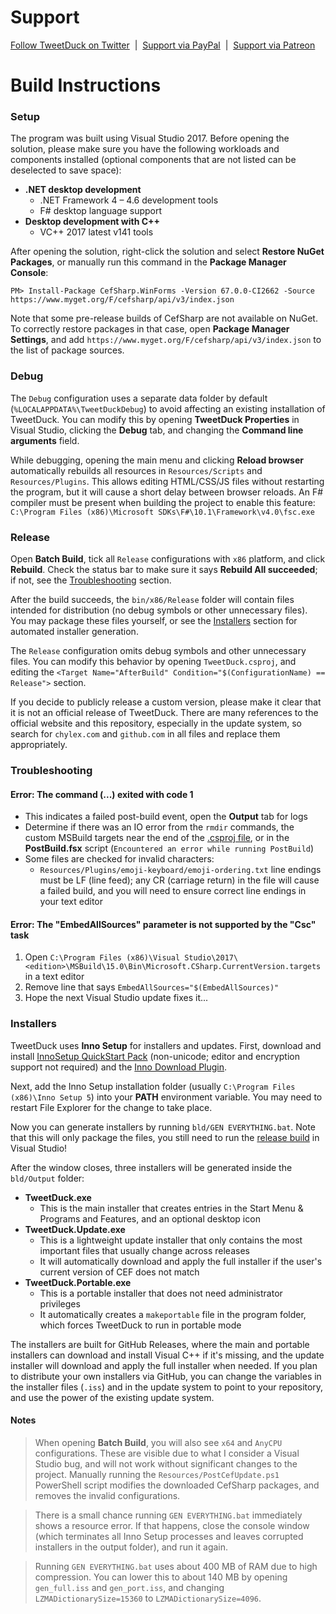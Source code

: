 # Support

[Follow TweetDuck on Twitter](https://twitter.com/TryMyAwesomeApp) &nbsp;|&nbsp; [Support via PayPal](https://paypal.me/chylex) &nbsp;|&nbsp; [Support via Patreon](https://www.patreon.com/chylex)

# Build Instructions

### Setup

The program was built using Visual Studio 2017. Before opening the solution, please make sure you have the following workloads and components installed (optional components that are not listed can be deselected to save space):
* **.NET desktop development**
  * .NET Framework 4 – 4.6 development tools
  * F# desktop language support
* **Desktop development with C++**
  * VC++ 2017 latest v141 tools

After opening the solution, right-click the solution and select **Restore NuGet Packages**, or manually run this command in the **Package Manager Console**:
```
PM> Install-Package CefSharp.WinForms -Version 67.0.0-CI2662 -Source https://www.myget.org/F/cefsharp/api/v3/index.json
```

Note that some pre-release builds of CefSharp are not available on NuGet. To correctly restore packages in that case, open **Package Manager Settings**, and add `https://www.myget.org/F/cefsharp/api/v3/index.json` to the list of package sources.

### Debug

The `Debug` configuration uses a separate data folder by default (`%LOCALAPPDATA%\TweetDuckDebug`) to avoid affecting an existing installation of TweetDuck. You can modify this by opening **TweetDuck Properties** in Visual Studio, clicking the **Debug** tab, and changing the **Command line arguments** field.

While debugging, opening the main menu and clicking **Reload browser** automatically rebuilds all resources in `Resources/Scripts` and `Resources/Plugins`. This allows editing HTML/CSS/JS files without restarting the program, but it will cause a short delay between browser reloads. An F# compiler must be present when building the project to enable this feature: `C:\Program Files (x86)\Microsoft SDKs\F#\10.1\Framework\v4.0\fsc.exe`

### Release

Open **Batch Build**, tick all `Release` configurations with `x86` platform, and click **Rebuild**. Check the status bar to make sure it says **Rebuild All succeeded**; if not, see the [Troubleshooting](#troubleshooting) section.

After the build succeeds, the `bin/x86/Release` folder will contain files intended for distribution (no debug symbols or other unnecessary files). You may package these files yourself, or see the [Installers](#installers) section for automated installer generation.

The `Release` configuration omits debug symbols and other unnecessary files. You can modify this behavior by opening `TweetDuck.csproj`, and editing the `<Target Name="AfterBuild" Condition="$(ConfigurationName) == Release">` section.

If you decide to publicly release a custom version, please make it clear that it is not an official release of TweetDuck. There are many references to the official website and this repository, especially in the update system, so search for `chylex.com` and `github.com` in all files and replace them appropriately.

### Troubleshooting

#### Error: The command (...) exited with code 1
- This indicates a failed post-build event, open the **Output** tab for logs
- Determine if there was an IO error from the `rmdir` commands, the custom MSBuild targets near the end of the [.csproj file](https://github.com/chylex/TweetDuck/blob/master/TweetDuck.csproj), or in the **PostBuild.fsx** script (`Encountered an error while running PostBuild`)
- Some files are checked for invalid characters:
  - `Resources/Plugins/emoji-keyboard/emoji-ordering.txt` line endings must be LF (line feed); any CR (carriage return) in the file will cause a failed build, and you will need to ensure correct line endings in your text editor

#### Error: The "EmbedAllSources" parameter is not supported by the "Csc" task
1. Open `C:\Program Files (x86)\Visual Studio\2017\<edition>\MSBuild\15.0\Bin\Microsoft.CSharp.CurrentVersion.targets` in a text editor
2. Remove line that says `EmbedAllSources="$(EmbedAllSources)"`
3. Hope the next Visual Studio update fixes it...

### Installers

TweetDuck uses **Inno Setup** for installers and updates. First, download and install [InnoSetup QuickStart Pack](http://www.jrsoftware.org/isdl.php) (non-unicode; editor and encryption support not required) and the [Inno Download Plugin](https://code.google.com/archive/p/inno-download-plugin).

Next, add the Inno Setup installation folder (usually `C:\Program Files (x86)\Inno Setup 5`) into your **PATH** environment variable. You may need to restart File Explorer for the change to take place.

Now you can generate installers by running `bld/GEN EVERYTHING.bat`. Note that this will only package the files, you still need to run the [release build](#release) in Visual Studio!

After the window closes, three installers will be generated inside the `bld/Output` folder:
* **TweetDuck.exe**
  * This is the main installer that creates entries in the Start Menu & Programs and Features, and an optional desktop icon
* **TweetDuck.Update.exe**
  * This is a lightweight update installer that only contains the most important files that usually change across releases
  * It will automatically download and apply the full installer if the user's current version of CEF does not match
* **TweetDuck.Portable.exe**
  * This is a portable installer that does not need administrator privileges
  * It automatically creates a `makeportable` file in the program folder, which forces TweetDuck to run in portable mode

The installers are built for GitHub Releases, where the main and portable installers can download and install Visual C++ if it's missing, and the update installer will download and apply the full installer when needed. If you plan to distribute your own installers via GitHub, you can change the variables in the installer files (`.iss`) and in the update system to point to your repository, and use the power of the existing update system.

#### Notes

> When opening **Batch Build**, you will also see `x64` and `AnyCPU` configurations. These are visible due to what I consider a Visual Studio bug, and will not work without significant changes to the project. Manually running the `Resources/PostCefUpdate.ps1` PowerShell script modifies the downloaded CefSharp packages, and removes the invalid configurations.

> There is a small chance running `GEN EVERYTHING.bat` immediately shows a resource error. If that happens, close the console window (which terminates all Inno Setup processes and leaves corrupted installers in the output folder), and run it again.

> Running `GEN EVERYTHING.bat` uses about 400 MB of RAM due to high compression. You can lower this to about 140 MB by opening `gen_full.iss` and `gen_port.iss`, and changing `LZMADictionarySize=15360` to `LZMADictionarySize=4096`.
